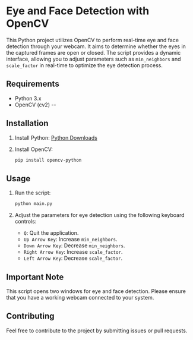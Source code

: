 # Eye and Face Detection with OpenCV

This Python project utilizes OpenCV to perform real-time eye and face detection through your webcam. It aims to determine whether the eyes in the captured frames are open or closed. The script provides a dynamic interface, allowing you to adjust parameters such as `min_neighbors` and `scale_factor` in real-time to optimize the eye detection process.

## Requirements

- Python 3.x
- OpenCV (cv2)
--

## Installation

1. Install Python: [Python Downloads](https://www.python.org/downloads/)

2. Install OpenCV:

   ```bash
   pip install opencv-python
   ```

## Usage

1. Run the script:

   ```bash
   python main.py
   ```

2. Adjust the parameters for eye detection using the following keyboard controls:

   - `Q`: Quit the application.
   - `Up Arrow Key`: Increase `min_neighbors`.
   - `Down Arrow Key`: Decrease `min_neighbors`.
   - `Right Arrow Key`: Increase `scale_factor`.
   - `Left Arrow Key`: Decrease `scale_factor`.

## Important Note

This script opens two windows for eye and face detection. Please ensure that you have a working webcam connected to your system.

## Contributing

Feel free to contribute to the project by submitting issues or pull requests.
